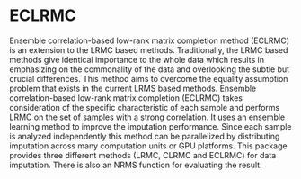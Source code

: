 # ECLRMC

Ensemble correlation-based low-rank matrix completion method (ECLRMC) is an extension to the LRMC based methods. Traditionally, the LRMC based methods give identical importance to the whole data which results in emphasizing on the commonality of the data and overlooking the subtle but crucial differences. 
This method aims to overcome the equality assumption problem that exists in the current LRMS based methods. Ensemble correlation-based low-rank matrix completion (ECLRMC) takes consideration of the specific characteristic of each sample and performs LRMC on the set of samples with a strong correlation. 
It uses an ensemble learning method to improve the imputation performance. Since each sample is analyzed independently this method can be parallelized by distributing imputation across many computation units or GPU platforms. This package provides three different methods (LRMC, CLRMC and ECLRMC) for data imputation. 
There is also an NRMS function for evaluating the result.